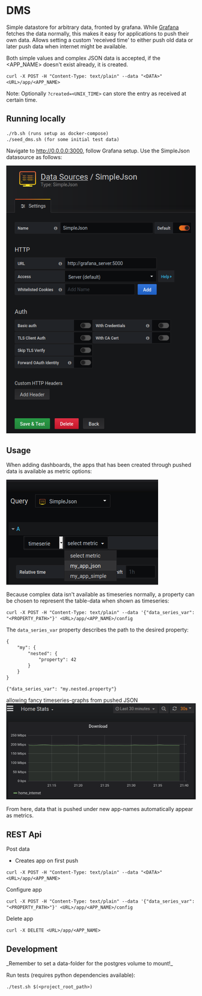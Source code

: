 <h1>DMS</h1>

Simple datastore for arbitrary data, fronted by grafana.
While [Grafana](https://grafana.com) fetches the data normally, this makes it easy for
applications to push their own data. Allows setting a custom 'received time'
to either push old data or later push data when internet might be available.

Both simple values and complex JSON data is accepted,
if the <APP_NAME> doesn't exist already, it is created.
```
curl -X POST -H "Content-Type: text/plain" --data "<DATA>" <URL>/app/<APP_NAME>
```
Note: Optionally `?created=<UNIX_TIME>` can store the entry as received
at certain time.
<h2>Running locally</h2>

```
./rb.sh (runs setup as docker-compose)
./seed_dms.sh (for some initial test data)
```
Navigate to http://0.0.0.0:3000, follow Grafana setup.
Use the SimpleJson datasource as follows:

![json data source](README/data_source.png "Datasource")

<h2>Usage</h2>
When adding dashboards, the apps that has been created through pushed
data is available as metric options:

![dashboard metric](README/dashboard_source.png "Metric")

Because complex data isn't available as timeseries normally, a property
can be chosen to represent the table-data when shown as timeseries:
```
curl -X POST -H "Content-Type: text/plain" --data '{"data_series_var": "<PROPERTY_PATH>"}' <URL>/app/<APP_NAME>/config
```
The `data_series_var` property describes the path to the desired property:
```
{
    "my": {
        "nested": {
            "property": 42
        }
    }
}
```
```
{"data_series_var": "my.nested.property"}
```
allowing fancy timeseries-graphs from pushed JSON
![dashboard example](README/graph_example.png "Example")

From here, data that is pushed under new app-names automatically
appear as metrics.

<h2>REST Api</h2>
Post data

- Creates app on first push
```
curl -X POST -H "Content-Type: text/plain" --data "<DATA>" <URL>/app/<APP_NAME>
```
Configure app
```
curl -X POST -H "Content-Type: text/plain" --data '{"data_series_var": "<PROPERTY_PATH>"}' <URL>/app/<APP_NAME>/config
```
Delete app
```
curl -X DELETE <URL>/app/<APP_NAME>
```

<h2>Development</h2>
_Remember to set a data-folder for the postgres volume to mount!_

Run tests (requires python dependencies available):

```
./test.sh $(<project_root_path>)
```
